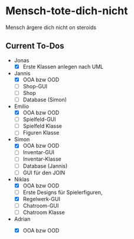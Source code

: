 # Mensch-tote-dich-nicht
Mensch ärgere dich nicht on steroids


## Current To-Dos
- Jonas
  - [x] Erste Klassen anlegen nach UML
- Jannis
  - [x] OOA bzw OOD
  - [ ] Shop-GUI
  - [ ] Shop
  - [ ] Database (Simon)
- Emilio
  - [x] OOA bzw OOD
  - [ ] Spielfeld-GUI
  - [ ] Spielfeld Klasse
  - [ ] Figuren Klasse
- Simon
  - [x] OOA bzw OOD
  - [ ] Inventar-GUI
  - [ ] Inventar-Klasse
  - [ ] Database (Jannis)
  - [ ] GUI für den JOIN
- Niklas
  - [x] OOA bzw OOD 
  - [ ] Erste Designs für Spielerfiguren,
  - [x] Regelwerk-GUI
  - [ ] Chatroom-GUI
  - [ ] Chatroom Klasse
- Adrian
  - [x] OOA bzw OOD
        

        
        
        
      

  
